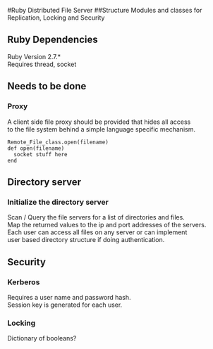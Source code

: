 #Ruby Distributed File Server
##Structure
Modules and classes for Replication, Locking and Security 

## Ruby Dependencies

Ruby Version 2.7.*  
Requires thread, socket

## Needs to be done
### Proxy
A client side file proxy should be provided that hides all access  
to the file system behind a simple language specific mechanism.  

````
Remote_File_class.open(filename)
def open(filename)
  socket stuff here
end
````

## Directory server
### Initialize the directory server
Scan / Query the file servers for a list of directories and files.  
Map the returned values to the ip and port addresses of the servers.  
Each user can access all files on any server or can implement  
user based directory structure if doing authentication.

## Security 
### Kerberos
Requires a user name and password hash.  
Session key is generated for each user.

### Locking
Dictionary of booleans?
